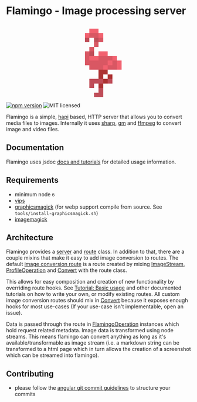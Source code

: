 # Flamingo - Image processing server

<div style="text-align:center">
  <img style="width: 200px;image-rendering: -moz-crisp-edges;image-rendering: -o-crisp-edges;image-rendering: -webkit-optimize-contrast;-ms-interpolation-mode: nearest-neighbor;image-rendering: pixelated;" src="data:image/png;base64,iVBORw0KGgoAAAANSUhEUgAAABAAAAAQCAYAAAAf8/9hAAAAuElEQVQ4jbWRMQqDQBBFnyGVSJpUkj72e4/UphUP4FlyAEkteIecIPZeQAlYiW67qTagzKIo+eWy78+fP/Av9Ulm+iQzS/88F9zqAYDQDzg9H+I/gIP0+O4+REXuNXrEGm1SHaeLK+yGxRXqODWNHoHlMsVy6jg1oR8ATDqQChUTWHAOt3pgnkY0iIp8MsXCm1QqZUqltl/Dwi6Towt83e4/oARzvlyhqtZPtga74s+TSHKecQ0M8AXIOlSRGTKPKQAAAABJRU5ErkJggg==" alt="">
</div>

[![npm version](https://badge.fury.io/js/flamingo.svg)](https://www.npmjs.com/package/flamingo)
![MIT licensed](https://img.shields.io/github/license/piobyte/flamingo.svg)

Flamingo is a simple, [hapi](http://hapijs.com/) based, HTTP server that allows you to convert media files to images.
Internally it uses [sharp](https://github.com/lovell/sharp), [gm](https://github.com/aheckmann/gm) and [ffmpeg](https://github.com/fluent-ffmpeg/node-fluent-ffmpeg) to convert image and video files.

## Documentation

Flamingo uses jsdoc [docs and tutorials](https://piobyte.github.io/flamingo/) for detailed usage information.

## Requirements

- minimum node `6`
- [vips](http://www.vips.ecs.soton.ac.uk/index.php?title=VIPS)
- [graphicsmagick](http://www.graphicsmagick.org/) (for webp support compile from source. See `tools/install-graphicsmagick.sh`)
- [imagemagick](https://www.imagemagick.org/)

## Architecture

Flamingo provides a [server](https://piobyte.github.io/flamingo/Server.html) and [route](https://piobyte.github.io/flamingo/Route.html) class.
In addition to that, there are a couple mixins that make it easy to add image conversion to routes.
The default [image conversion route](https://piobyte.github.io/flamingo/Image.html) is a route created by mixing [ImageStream](https://piobyte.github.io/flamingo/ImageStream.html), 
[ProfileOperation](https://piobyte.github.io/flamingo/ProfileOperation.html) and [Convert](https://piobyte.github.io/flamingo/Convert.html) with the route class.

This allows for easy composition and creation of new functionality by overriding route hooks.
See [Tutorial: Basic usage](https://piobyte.github.io/flamingo/tutorial-usage.html) and other documented tutorials on how to write your own, or modify existing routes.
All custom image conversion routes should mix in [Convert](https://piobyte.github.io/flamingo/Convert.html) because it exposes enough hooks for most use-cases (If your use-case isn't implementable, open an issue).

Data is passed through the route in [FlamingoOperation](https://piobyte.github.io/flamingo/FlamingoOperation.html) instances which hold request related metadata.
Image data is transformed using node streams. This means flamingo can convert anything as long as it's available/transformable as image stream 
(i.e. a markdown string can be transformed to a html page which in turn allows the creation of a screenshot which can be streamed into flamingo).

## Contributing

- please follow the [angular git commit guidelines](https://github.com/angular/angular.js/blob/master/CONTRIBUTING.md#commit) to structure your commits
